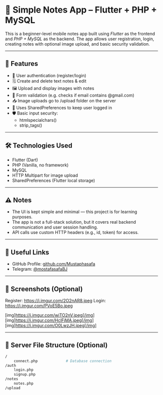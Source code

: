 # 📝 Simple Notes App – Flutter + PHP + MySQL

This is a beginner-level mobile notes app built using *Flutter* as the frontend and *PHP + MySQL* as the backend. The app allows user registration, login, creating notes with optional image upload, and basic security validation.

---

## 📱 Features

- 🔐 User authentication (register/login)
- 🗒️ Create and delete text notes & edit
- 🖼️ Upload and display images with notes
- 🧪 Form validation (e.g. checks if email contains @gmail.com)
- 📥 Image uploads go to /upload folder on the server
- 💾 Uses SharedPreferences to keep user logged in
- 🛡️ Basic input security:
  - htmlspecialchars()
  - strip_tags()

---

## 🛠️ Technologies Used

- Flutter (Dart)
- PHP (Vanilla, no framework)
- MySQL
- HTTP Multipart for image upload
- SharedPreferences (Flutter local storage)

---

## ⚠️ Notes

- The UI is kept simple and minimal — this project is for learning purposes.
- The app is not a full-stack solution, but it covers real backend communication and user session handling.
- API calls use custom HTTP headers (e.g., id, token) for access.

---

## 🔗 Useful Links

- GitHub Profile: [github.com/Mustaphasafa](https://github.com/Mustaphasafa)
- Telegram: [@mostafasafaBJ](https://t.me/mostafasafaBJ)

---

## 📸 Screenshots (Optional)

Register:
https://i.imgur.com/2O2nAR8.jpeg
Login:
https://i.imgur.com/PVoE5Bo.jpeg

[img]https://i.imgur.com/wiTO2nV.jpeg[/img]
[img]https://i.imgur.com/HclFjMA.jpeg[/img]
[img]https://i.imgur.com/O0LwzJH.jpeg[/img]

---

## 📂 Server File Structure (Optional)

```bash
/
    connect.php             # Database connection
/auth
    login.php
    signup.php
/notes
    notes.php
/upload
